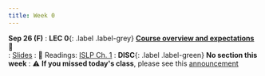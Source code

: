 ```yaml
---
title: Week 0 
---
```



**Sep 26 (F)**
: **LEC 0**{: .label .label-grey} [**Course overview and expectations**](https://podcast.ucsd.edu/watch/fa25/cogs109_b00) 🎥  
    : [Slides](https://canvas.ucsd.edu/courses/68350/files/16049114?module_item_id=2972836)
: 📖 Readings: [ISLP Ch. 1](https://www.statlearning.com/)
: **DISC**{: .label .label-green} **No section this week** 
: ⚠️ **If you missed today's class**, please see this [announcement](https://canvas.ucsd.edu/courses/68350/discussion_topics/976095?is_announcement=true)
